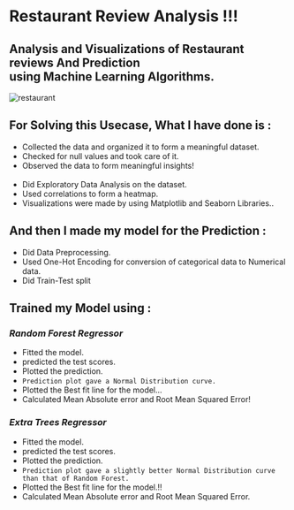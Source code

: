 # Restaurant Review Analysis !!!
## Analysis and Visualizations of Restaurant reviews And Prediction <br> using Machine Learning Algorithms.

![restaurant](https://user-images.githubusercontent.com/73397927/130898709-65c2e2f8-79a6-4b18-962d-1030ff9984e6.jpg)

## For Solving this Usecase, What I have done is :
- Collected the data and organized it to form a meaningful dataset.
- Checked for null values and took care of it.
- Observed the data to form meaningful insights!
<br><br>
- Did Exploratory Data Analysis on the dataset.
- Used correlations to form a heatmap.
- Visualizations were made by using Matplotlib and Seaborn Libraries..

## And then I made my model for the Prediction :
- Did Data Preprocessing.
- Used One-Hot Encoding for conversion of categorical data to Numerical data.
- Did Train-Test split

## Trained my Model using :

### _Random Forest Regressor_
- Fitted the model.
- predicted the test scores.
- Plotted the prediction.
- `Prediction plot gave a Normal Distribution curve.`
- Plotted the Best fit line for the model...
- Calculated Mean Absolute error and Root Mean Squared Error!


### _Extra Trees Regressor_
- Fitted the model.
- predicted the test scores.
- Plotted the prediction.
- `Prediction plot gave a slightly better Normal Distribution curve than that of Random Forest.`
- Plotted the Best fit line for the model.!!
- Calculated Mean Absolute error and Root Mean Squared Error.

